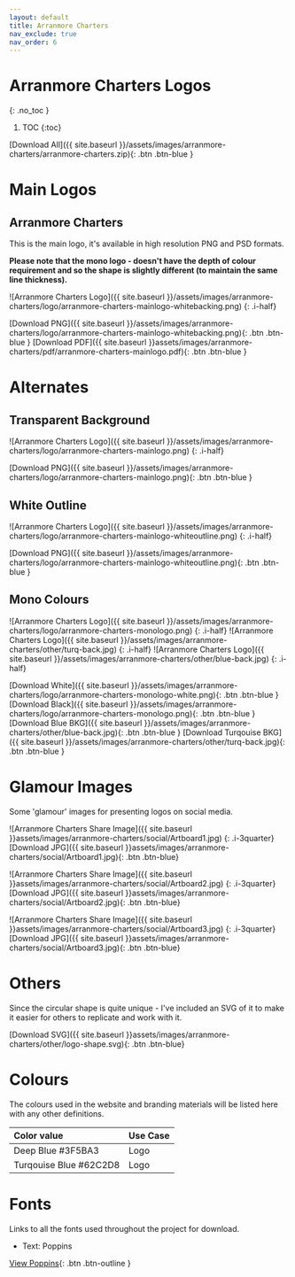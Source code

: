 ```yaml
---
layout: default
title: Arranmore Charters
nav_exclude: true
nav_order: 6
---
```


# Arranmore Charters Logos
{: .no_toc }

1. TOC
{:toc}

[Download All]({{ site.baseurl }}/assets/images/arranmore-charters/arranmore-charters.zip){: .btn .btn-blue }

# Main Logos

## Arranmore Charters

This is the main logo, it's available in high resolution PNG and PSD formats.

**Please note that the mono logo - doesn't have the depth of colour requirement and so the shape is slightly different (to maintain the same line thickness).**

![Arranmore Charters Logo]({{ site.baseurl }}/assets/images/arranmore-charters/logo/arranmore-charters-mainlogo-whitebacking.png)
{: .i-half}

[Download PNG]({{ site.baseurl }}/assets/images/arranmore-charters/logo/arranmore-charters-mainlogo-whitebacking.png){: .btn .btn-blue }
[Download PDF]({{ site.baseurl }}assets/images/arranmore-charters/pdf/arranmore-charters-mainlogo.pdf){: .btn .btn-blue }

# Alternates

## Transparent Background

![Arranmore Charters Logo]({{ site.baseurl }}/assets/images/arranmore-charters/logo/arranmore-charters-mainlogo.png)
{: .i-half}

[Download PNG]({{ site.baseurl }}/assets/images/arranmore-charters/logo/arranmore-charters-mainlogo.png){: .btn .btn-blue }

## White Outline

![Arranmore Charters Logo]({{ site.baseurl }}/assets/images/arranmore-charters/logo/arranmore-charters-mainlogo-whiteoutline.png)
{: .i-half}

[Download PNG]({{ site.baseurl }}/assets/images/arranmore-charters/logo/arranmore-charters-mainlogo-whiteoutline.png){: .btn .btn-blue }

## Mono Colours

![Arranmore Charters Logo]({{ site.baseurl }}/assets/images/arranmore-charters/logo/arranmore-charters-monologo.png)
{: .i-half}
![Arranmore Charters Logo]({{ site.baseurl }}/assets/images/arranmore-charters/other/turq-back.jpg)
{: .i-half}
![Arranmore Charters Logo]({{ site.baseurl }}/assets/images/arranmore-charters/other/blue-back.jpg)
{: .i-half}

[Download White]({{ site.baseurl }}/assets/images/arranmore-charters/logo/arranmore-charters-monologo-white.png){: .btn .btn-blue }
[Download Black]({{ site.baseurl }}/assets/images/arranmore-charters/logo/arranmore-charters-monologo.png){: .btn .btn-blue }
[Download Blue BKG]({{ site.baseurl }}/assets/images/arranmore-charters/other/blue-back.jpg){: .btn .btn-blue }
[Download Turqouise BKG]({{ site.baseurl }}/assets/images/arranmore-charters/other/turq-back.jpg){: .btn .btn-blue }

# Glamour Images

Some 'glamour' images for presenting logos on social media.

![Arranmore Charters Share Image]({{ site.baseurl }}assets/images/arranmore-charters/social/Artboard1.jpg)
{: .i-3quarter}
[Download JPG]({{ site.baseurl }}assets/images/arranmore-charters/social/Artboard1.jpg){: .btn .btn-blue}

![Arranmore Charters Share Image]({{ site.baseurl }}assets/images/arranmore-charters/social/Artboard2.jpg)
{: .i-3quarter}
[Download JPG]({{ site.baseurl }}assets/images/arranmore-charters/social/Artboard2.jpg){: .btn .btn-blue}

![Arranmore Charters Share Image]({{ site.baseurl }}assets/images/arranmore-charters/social/Artboard3.jpg)
{: .i-3quarter}
[Download JPG]({{ site.baseurl }}assets/images/arranmore-charters/social/Artboard3.jpg){: .btn .btn-blue}

# Others

Since the circular shape is quite unique - I've included an SVG of it to make it easier for others to replicate and work with it.

[Download SVG]({{ site.baseurl }}assets/images/arranmore-charters/other/logo-shape.svg){: .btn .btn-blue}

# Colours

The colours used in the website and branding materials will be listed here with any other definitions.

| Color value                                                                                                         | Use Case |
| :------------------------------------------------------------------------------------------------------------------ | :------- |
| <span class="d-inline-block p-2 mr-1 v-align-middle" style="background-color:#3F5BA3 " ></span> Deep Blue #3F5BA3   | Logo     |
| <span class="d-inline-block p-2 mr-1 v-align-middle" style="background-color:#62C2D8 " ></span> Turqouise Blue #62C2D8  | Logo     |

# Fonts

Links to all the fonts used throughout the project for download.

-   Text: Poppins

[View Poppins](https://fonts.google.com/specimen/Poppins){: .btn .btn-outline }
